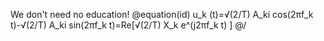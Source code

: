 We don't need no education!
@equation(id)
u_k (t)=√(2/T) A_ki  cos⁡(2πf_k t)-√(2/T) A_ki  sin⁡(2πf_k t)=Re[√(2/T) X_k e^(j2πf_k t) ]
@/
